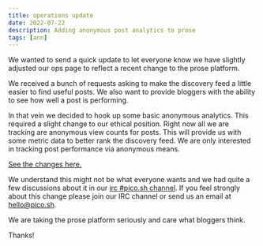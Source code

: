 ```yaml
---
title: operations update
date: 2022-07-22
description: Adding anonymous post analytics to prose
tags: [ann]
---
```


We wanted to send a quick update to let everyone know we have slightly adjusted
our ops page to reflect a recent change to the prose platform.

We received a bunch of requests asking to make the discovery feed a little
easier to find useful posts. We also want to provide bloggers with the ability
to see how well a post is performing.

In that vein we decided to hook up some basic anonymous analytics. This required
a slight change to our ethical position. Right now all we are tracking are
anonymous view counts for posts. This will provide us with some metric data to
better rank the discovery feed. We are only interested in tracking post
performance via anonymous means.

[See the changes here.](https://git.sr.ht/~erock/prose.sh/commit/168d967f9811aba2302797e278b5617b9e45ad36)

We understand this might not be what everyone wants and we had quite a few
discussions about it in our
[irc #pico.sh channel](https://web.libera.chat/#pico.sh). If you feel strongly
about this change please join our IRC channel or send us an email at
[hello@pico.sh](mailto:hello@pico.sh).

We are taking the prose platform seriously and care what bloggers think.

Thanks!
